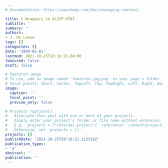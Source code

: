 ```yaml
---
# Documentation: https://wowchemy.com/docs/managing-content/

title: C-Wrappers in XLISP-STAT
subtitle: ''
summary: ''
authors:
- J. De Leeuw
tags: []
categories: []
date: '1999-01-01'
lastmod: 2021-10-25T16:16:21-04:00
featured: false
draft: false

# Featured image
# To use, add an image named `featured.jpg/png` to your page's folder.
# Focal points: Smart, Center, TopLeft, Top, TopRight, Left, Right, BottomLeft, Bottom, BottomRight.
image:
  caption: ''
  focal_point: ''
  preview_only: false

# Projects (optional).
#   Associate this post with one or more of your projects.
#   Simply enter your project's folder or file name without extension.
#   E.g. `projects = ["internal-project"]` references `content/project/deep-learning/index.md`.
#   Otherwise, set `projects = []`.
projects: []
publishDate: '2021-10-25T20:16:21.112319Z'
publication_types:
- '4'
abstract: ''
publication: ''
---
```

